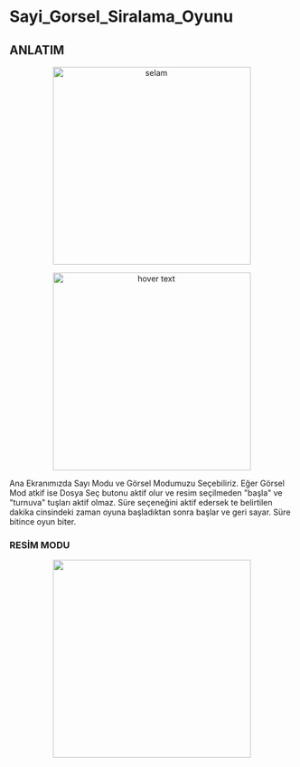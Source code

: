 # Sayi_Gorsel_Siralama_Oyunu

## ANLATIM



<p align="center">
  <img src="https://i.hizliresim.com/DVn5WM.png" width="350" title="selam">
</p>

<p align="center">
  <img src="https://i.hizliresim.com/DVn5WM.png" width="350" title="hover text">
</p>

Ana Ekranımızda Sayı Modu ve Görsel Modumuzu Seçebiliriz. 
Eğer Görsel Mod atkif ise Dosya Seç butonu aktif olur ve resim seçilmeden "başla" ve "turnuva" tuşları aktif olmaz.
Süre seçeneğini aktif edersek te belirtilen dakika cinsindeki zaman oyuna başladıktan sonra başlar ve geri sayar. Süre bitince oyun biter.



### RESİM MODU
<p align="center">
  <img src="https://i.hizliresim.com/jFgIEB.png" width="350" >
</p>

